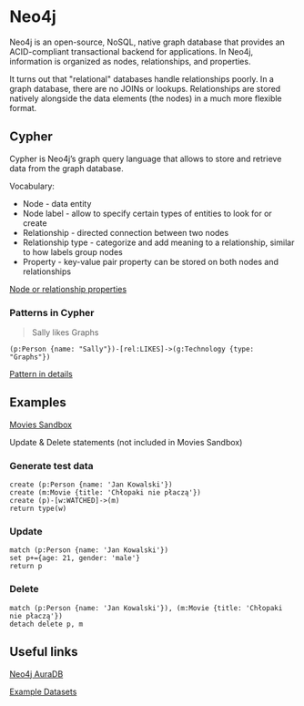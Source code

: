 # Neo4j

Neo4j is an open-source, NoSQL, native graph database that provides an ACID-compliant transactional backend for applications. In Neo4j, information is organized as nodes, relationships, and properties.

It turns out that "relational" databases handle relationships poorly. In a graph database, there are no JOINs or lookups. Relationships are stored natively alongside the data elements (the nodes) in a much more flexible format.

## Cypher

Cypher is Neo4j’s graph query language that allows to store and retrieve data from the graph database.

Vocabulary:
- Node - data entity
- Node label - allow to specify certain types of entities to look for or create
- Relationship - directed connection between two nodes
- Relationship type - categorize and add meaning to a relationship, similar to how labels group nodes
- Property - key-value pair property can be stored on both nodes and relationships

[Node or relationship properties](https://neo4j.com/docs/getting-started/current/cypher-intro/#cypher-properties)

### Patterns in Cypher 
> Sally likes Graphs
```
(p:Person {name: "Sally"})-[rel:LIKES]->(g:Technology {type: "Graphs"})
```
[Pattern in details](https://neo4j.com/docs/getting-started/current/get-started-with-neo4j/graph-database/#property-graph)

## Examples

[Movies Sandbox](https://neo4j.com/sandbox/)

Update & Delete statements (not included in Movies Sandbox)

### Generate test data
```
create (p:Person {name: 'Jan Kowalski'})
create (m:Movie {title: 'Chłopaki nie płaczą'})
create (p)-[w:WATCHED]->(m)
return type(w)
```

### Update
```
match (p:Person {name: 'Jan Kowalski'})
set p+={age: 21, gender: 'male'}
return p
```

### Delete
```
match (p:Person {name: 'Jan Kowalski'}), (m:Movie {title: 'Chłopaki nie płaczą'})
detach delete p, m
```

## Useful links
[Neo4j AuraDB](https://neo4j.com/cloud/aura-free/)

[Example Datasets](https://neo4j.com/developer/example-data/)